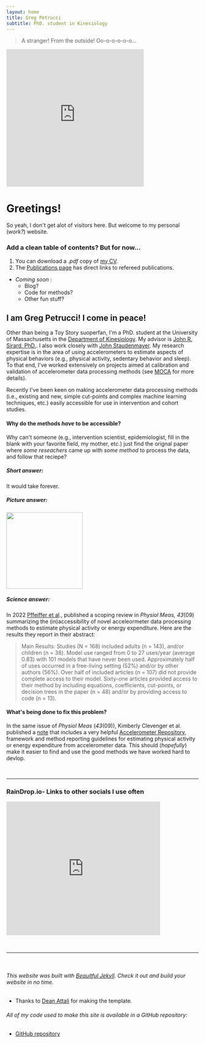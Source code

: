 ```yaml
---
layout: home
title: Greg Petrucci
subtitle: PhD. student in Kinesiology
---
```

> A stranger!
> From the outside!
> Oo-o-o-o-o-o...

<iframe width="360" height="360" src="https://www.youtube-nocookie.com/embed/atUUjSLMSiM?si=qPJYWE2ENlFnO8ld" title="YouTube video player" frameborder="0" allow="accelerometer; autoplay; clipboard-write; encrypted-media; gyroscope; picture-in-picture; web-share" allowfullscreen></iframe>

# Greetings! 
So yeah, I don't get alot of visitors here. But welcome to my personal (_work?_) website. 

###  Add a clean table of contents? But for now...
1. You can download a _.pdf_ copy of [my CV](PetrucciJr_CV_11_30_23.pdf).
2. The [Publications page](pubs.md) has direct links to refereed publications.
  * _Coming soon_ :
     * Blog? 
     * Code for methods?
     * Other fun stuff?

## I am Greg Petrucci! I come in peace!
Other than being a Toy Story suoperfan, I'm a PhD. student at the University of Massachusetts in the [Department of Kinesiology](https://www.umass.edu/sphhs/kinesiology). My advisor is [John R. Sirard, PhD.](https://blogs.umass.edu/pahl/about-us/bios/john-sirard/). I also work closely with [John Staudenmayer](https://www.umass.edu/mathematics-statistics/directory/faculty/john-staudenmayer). My research expertise is in the area of using accelerometers to estimate aspects of physical behaviors (e.g., physical activity, sedentary behavior and sleep). To that end, I've worked extensively on projects aimed at calibration and validation of accelerometer data processing methods (see [MOCA](https://gregpetrucci.com/moca/) for more details).

Recently I've been keen on making accelerometer data processing methods (i.e., existing and new, simple cut-points and complex machine learning techniques, etc.) easily accessible for use in intervention and cohort studies.

#### Why do the methods _have_ to be accessible?
Why can't someone (e.g., intervention scientist, epidemiologist, fill in the blank with your favorite field, my mother, etc.) just find the orignal paper where _some reseachers_ came up with _some method_ to process the data, and follow that reciepe? 

##### Short answer: 
It would take forever.
##### Picture answer: 
<img src="https://live.staticflickr.com/2798/4457365506_9def8ecacf_k.jpg" width="200" height="200" />

##### Science answer:
In 2022 [Pffeiffer et al][1]., published a scoping review in _Physiol Meas, 43_(09) summarizing the (in)accessibility of novel acceleormeter data processing methods to estimate physical activity or energy expenditure. Here are the results they report in their abstract:

> Main Results:
> Studies (N = 168) included adults (n = 143), and/or children (n = 38).
> Model use ranged from 0 to 27 uses/year (average 0.83) with 101 models that have never been used.
> Approximately half of uses occurred in a free-living setting (52%) and/or by other authors (56%).
> Over half of included articles (n = 107) did not provide complete access to their model.
> Sixty-one articles provided access to their method by including equations, coefficients, cut-points, or decision trees in the paper (n = 48) and/or by providing access to code (n = 13).  

#### What's being done to fix this problem?
In the same issue of _Physiol Meas_ (_43_(09)), Kimberly Clevenger et al. published a [note][2] that includes a very helpful [Accelerometer Repository](https://sites.google.com/view/accelerometerrepository/home?authuser=0), framework and method reporting guidelines  for estimating physical activity or energy expenditure from accelerometer data. This should (_hopefully_) make it easier to find and use the good methods we have worked hard to devlop.  

[1]: https://iopscience.iop.org/article/10.1088/1361-6579/ac89ca   
[2]: https://iopscience.iop.org/article/10.1088/1361-6579/ac89c9

<p>&nbsp;</p>

---

### RainDrop.io- Links to other socials I use often
<iframe style="border: 1; width: 80%; height: 350px;" allowfullscreen frameborder="0" src="https://raindrop.io/gpetrucci/social-links-42350973/embed"></iframe>

<p>&nbsp;</p>

---

<p>&nbsp;</p>

######  This website was built with [Beauitful Jekyll](https://beautifuljekyll.com). Check it out and build your website in no time.
 * Thanks to [Dean Attali][dean] for making the template.
   
[dean]: https://github.com/daattali "GitHub"
###### All of my code used to make this site is available in a GitHub repository:   
   * [GitHub repository](https://github.com/gregpetruccijr/gregpetruccijr.github.io)
